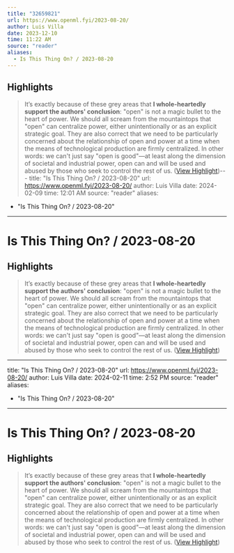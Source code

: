 ```yaml
---
title: "32659821"
url: https://www.openml.fyi/2023-08-20/
author: Luis Villa
date: 2023-12-10
time: 11:22 AM
source: "reader"
aliases:
  - Is This Thing On? / 2023-08-20
---
```

## Highlights
> It’s exactly because of these grey areas that **I whole-heartedly support the authors' conclusion**: "open" is not a magic bullet to the heart of power. We should all scream from the mountaintops that "open" can centralize power, either unintentionally or as an explicit strategic goal. They are also correct that we need to be particularly concerned about the relationship of open and power at a time when the means of technological production are firmly centralized. In other words: we can't just say "open is good"—at least along the dimension of societal and industrial power, open can and will be used and abused by those who seek to control the rest of us. ([View Highlight](https://read.readwise.io/read/01hbh54vwmwp6ypd6kha21gmeq))---
title: "Is This Thing On? / 2023-08-20"
url: https://www.openml.fyi/2023-08-20/
author: Luis Villa
date: 2024-02-09
time: 12:01 AM
source: "reader"
aliases:
  - "Is This Thing On? / 2023-08-20"
---
# Is This Thing On? / 2023-08-20

## Highlights
> It’s exactly because of these grey areas that **I whole-heartedly support the authors' conclusion**: "open" is not a magic bullet to the heart of power. We should all scream from the mountaintops that "open" can centralize power, either unintentionally or as an explicit strategic goal. They are also correct that we need to be particularly concerned about the relationship of open and power at a time when the means of technological production are firmly centralized. In other words: we can't just say "open is good"—at least along the dimension of societal and industrial power, open can and will be used and abused by those who seek to control the rest of us. ([View Highlight](https://read.readwise.io/read/01hbh54vwmwp6ypd6kha21gmeq))

---
title: "Is This Thing On? / 2023-08-20"
url: https://www.openml.fyi/2023-08-20/
author: Luis Villa
date: 2024-02-11
time: 2:52 PM
source: "reader"
aliases:
  - "Is This Thing On? / 2023-08-20"
---
# Is This Thing On? / 2023-08-20

## Highlights
> It’s exactly because of these grey areas that **I whole-heartedly support the authors' conclusion**: "open" is not a magic bullet to the heart of power. We should all scream from the mountaintops that "open" can centralize power, either unintentionally or as an explicit strategic goal. They are also correct that we need to be particularly concerned about the relationship of open and power at a time when the means of technological production are firmly centralized. In other words: we can't just say "open is good"—at least along the dimension of societal and industrial power, open can and will be used and abused by those who seek to control the rest of us. ([View Highlight](https://read.readwise.io/read/01hbh54vwmwp6ypd6kha21gmeq))

